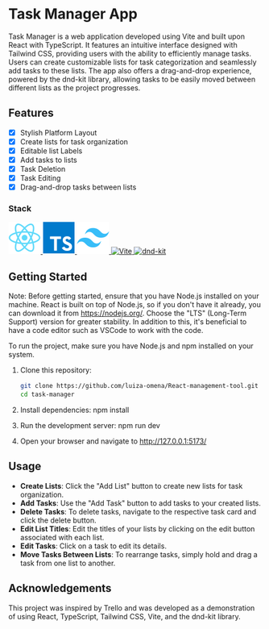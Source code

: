 # Task Manager App

Task Manager is a web application developed using Vite and built upon React with TypeScript. It features an intuitive interface designed with Tailwind CSS, providing users with the ability to efficiently manage tasks. Users can create customizable lists for task categorization and seamlessly add tasks to these lists. The app also offers a drag-and-drop experience, powered by the dnd-kit library, allowing tasks to be easily moved between different lists as the project progresses.

## Features

- [x] Stylish Platform Layout
- [x] Create lists for task organization
- [x] Editable list Labels
- [x] Add tasks to lists
- [x] Task Deletion
- [x] Task Editing
- [x] Drag-and-drop tasks between lists

### Stack

<p>
  <a href="https://reactjs.org/">
    <img src="https://raw.githubusercontent.com/devicons/devicon/master/icons/react/react-original.svg" alt="React" width="64" height="64">
  </a>
  <a href="https://www.typescriptlang.org/">
    <img src="https://raw.githubusercontent.com/devicons/devicon/master/icons/typescript/typescript-original.svg" alt="TypeScript" width="64" height="64">
  </a>
  <a href="https://tailwindcss.com/">
    <img src="https://raw.githubusercontent.com/devicons/devicon/master/icons/tailwindcss/tailwindcss-plain.svg" alt="Tailwind CSS" width="64" height="64">
  </a>
  <a href="https://vitejs.dev/">
    <img src="https://vitejs.dev/logo.svg" alt="Vite" width="64" height="64">
  </a>
  <a href="https://dndkit.com/">
    <img src="https://dndkit.com/dnd-kit-logo.svg" alt="dnd-kit" width="64" height="64">
  </a>
</p>

## Getting Started

Note: Before getting started, ensure that you have Node.js installed on your machine. React is built on top of Node.js, so if you don't have it already, you can download it from https://nodejs.org/. Choose the "LTS" (Long-Term Support) version for greater stability.
In addition to this, it's beneficial to have a code editor such as VSCode to work with the code.

To run the project, make sure you have Node.js and npm installed on your system.

1. Clone this repository:

   ```bash
   git clone https://github.com/luiza-omena/React-management-tool.git
   cd task-manager

   ```

2. Install dependencies:
   npm install

3. Run the development server:
   npm run dev
4. Open your browser and navigate to http://127.0.0.1:5173/

## Usage

- **Create Lists**: Click the "Add List" button to create new lists for task organization.
- **Add Tasks**: Use the "Add Task" button to add tasks to your created lists.
- **Delete Tasks**: To delete tasks, navigate to the respective task card and click the delete button.
- **Edit List Titles**: Edit the titles of your lists by clicking on the edit button associated with each list.
- **Edit Tasks**: Click on a task to edit its details.
- **Move Tasks Between Lists**: To rearrange tasks, simply hold and drag a task from one list to another.

## Acknowledgements

This project was inspired by Trello and was developed as a demonstration of using React, TypeScript, Tailwind CSS, Vite, and the dnd-kit library.
